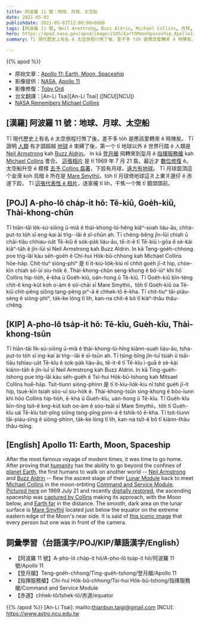 ```yaml
---
title: 阿波羅 11 號：地球、月球、太空船
date: 2021-05-03
publishdate: 2021-05-03T12:00:00+0800
tags: [阿波羅 11 號, Neil Armstrong, Buzz Aldrin, Michael Collins, 月球, 太空船]
hero: https://apod.nasa.gov/apod/image/2105/EarthMoonSpaceship_Apollo11Ord_960.jpg
summary: Tī 現代歷史上有名 ê 太空旅程行煞了後，差不多 to̍h 是應該愛轉來 ê 時陣矣。

---
```


{{% apod %}}

- 原始文章：[Apollo 11: Earth, Moon, Spaceship](https://apod.nasa.gov/apod/ap210503.html)
- 影像提供：[NASA](https://www.nasa.gov/), [Apollo 11](https://www.nasa.gov/mission_pages/apollo/missions/apollo11.html)
- 影像修復：[Toby Ord](http://www.tobyord.com/earth)
- 台文翻譯：[An-Li Tsai][An-Li Tsai] ([NCU][NCU])
- [NASA Remembers Michael Collins](https://www.nasa.gov/michael-collins)

## [漢羅] 阿波羅 11 號：地球、月球、太空船

Tī 現代歷史上有名 ê 太空旅程行煞了後，差不多 to̍h 是應該愛轉來 ê 時陣矣。
Tī 證明 [人類][humanity] 有才調超越 [地球][planet Earth]  ê 束縛了後，第一个 tī 地球以外 ê 世界行踏 ê 人類是 [Neil Armstrong][Neil Armstrong] kah [Buzz Aldrin][Buzz Aldrin]。
In kā [登月艙][Lunar Module] 飛轉來到踅月 ê [指揮服務艙][Command and Service Module] kah [Michael Collins][Michael Collins] 會合。
[這張相片][Pictured here] 是 tī 1969 年 7 月 21 翕，最近才 [數位修復][digitally restored] ê。
太空船升空 ê 模樣 [去予 Collins 翕著][captured by Collins]，下跤有月球，[遠方有地球][Earth far]。
Tī 月球面頂這个金滑 koh 烏暗 ê 所在是 [Mare Smythii][Mare Smythii]，to̍h tī 月球倚地球這爿上東爿邊仔 ê 赤道下跤。
Tī [這張代表性 ê 相片][this iconic image]，逐家攏 tī lih，干焦一个無 tī 鏡頭頭前。


## [POJ] A-pho-lô cha̍p-it hō: Tē-kiû, Goe̍h-kiû, Thài-khong-chûn

Tī hiān-tāi le̍k-sú-siōng ū-miâ ê thài-khong-lú-hêng kiâⁿ-soah liáu-āu, chha-put-to to̍h sī eng-kai ài tńg--lâi ê sî-chūn ah.
Tī chèng-bêng jîn-lūi chiah ū châi-tiāu chhiau-oa̍t Tē-kiû ê sok-pa̍k liáu-āu, tē-it-ê tī Tē-kiû ì-gōa ê sè-kài kiâⁿ-ta̍h ê jîn-lūi sī Neil Armstrong kah Buzz Aldrin.
In kā Teng-goe̍h-chhong poe tńg-lâi kàu se̍h-goe̍h ê Chí-hui Ho̍k-bū-chhong kah Michael Collins hōe-ha̍p.
Chit-tiuⁿ siòng-phìⁿ 是 tī i̍t-kiú-lio̍k-kiú nî chhit goe̍h jī-it hip, chòe-kīn chiah só͘-ūi siu-ho̍k ê.
Thài-khong-chûn seng-khong ê bô͘-iūⁿ khì hō͘ Collins hip-tio̍h, ē-kha ū Goe̍h-kiû, oán-hong ū Tē-kiû.
Tī Goe̍h-kiû bīn-téng chit-ê kng-ku̍t koh o͘-àm ê só͘-chāi sī Mare Smythii，to̍h tī Goe̍h-kiû óa Tē-kiû chit-pêng siōng tang-pêng piⁿ-á ê chhek-tō ē-kha.
Tī chit-tiuⁿ tāi-piáu-sèng ê siòng-phìⁿ, ta̍k-ke lóng tī lih, kan-na chi̍t-ê bô tī kiàⁿ-thâu thâu-chêng.

## [KIP] A-pho-lô tsa̍p-it hō: Tē-kîu, Gue̍h-kîu, Thài-khong-tsûn

Tī hiān-tāi li̍k-sú-siōng ū-miâ ê thài-khong-lú-hîng kiânn-suah liáu-āu, tsha-put-to to̍h sī ing-kai ài tńg--lâi ê sî-tsūn ah.
Tī tsìng-bîng jîn-luī tsiah ū tsâi-tiāu tshiau-ua̍t Tē-kîu ê sok-pa̍k liáu-āu, tē-it-ê tī Tē-kîu ì-guā ê sè-kài kiânn-ta̍h ê jîn-luī sī Neil Armstrong kah Buzz Aldrin.
In kā Ting-gue̍h-tshong pue tńg-lâi kàu se̍h-gue̍h ê Tsí-hui Ho̍k-bū-tshong kah Mitsael Collins huē-ha̍p.
Tsit-tiunn siòng-phìnn 是 tī i̍t-kíu-lio̍k-kíu nî tshit gue̍h jī-it hip, tsuè-kīn tsiah sóo-uī siu-ho̍k ê.
Thài-khong-tsûn sing-khong ê bôo-īunn khì hōo Collins hip-tio̍h, ē-kha ū Gue̍h-kîu, uán-hong ū Tē-kîu.
Tī Gue̍h-kîu bīn-tíng tsit-ê kng-ku̍t koh oo-àm ê sóo-tsāi sī Mare Smythii，to̍h tī Gue̍h-kîu uá Tē-kîu tsit-pîng siōng tang-pîng pinn-á ê tshik-tō ē-kha.
Tī tsit-tiunn tāi-piáu-sìng ê siòng-phìnn, ta̍k-ke lóng tī lih, kan-na tsi̍t-ê bô tī kiànn-thâu thâu-tsîng.


## [English] Apollo 11: Earth, Moon, Spaceship
After the most famous voyage of modern times, it was time to go home. After proving that [humanity][humanity] has the ability to go beyond the confines of [planet Earth][planet Earth], the first humans to walk on another world -- [Neil Armstrong][Neil Armstrong] and [Buzz Aldrin][Buzz Aldrin] -- flew the ascent stage of their [Lunar Module][Lunar Module] back to meet [Michael Collins][Michael Collins] in the moon-orbiting [Command and Service Module][Command and Service Module]. [Pictured here][Pictured here] on 1969 July 21 and recently [digitally restored][digitally restored], the ascending spaceship was [captured by Collins][captured by Collins] making its approach, with the Moon below, and [Earth far][Earth far] in the distance. The smooth, dark area on the lunar surface is [Mare Smythii][Mare Smythii] located just below the equator on the extreme eastern edge of the Moon's near side. It is said of [this iconic image][this iconic image] that every person but one was in front of the camera.

## 詞彙學習（台語漢字/POJ/KIP/華語漢字/English）

- 【阿波羅 11 號】A-pho-lô cha̍p-it hō/A-pho-lô tsa̍p-it hō/阿波羅 11 號/Apollo 11
- 【登月艙】Teng-goe̍h-chhong/Ting-gue̍h-tshong/登月艙/Apollo 11
- 【指揮服務艙】Chí-hui Ho̍k-bū-chhong/Tsí-hui Ho̍k-bū-tshong/指揮服務艙/Command and Service Module
- 【赤道】chhek-tō/tshek-tō/赤道/equator


{{% /apod %}}
[An-Li Tsai]: mailto:thianbun.taigi@gmail.com
[NCU]: https://www.astro.ncu.edu.tw

[copyright]: https://apod.nasa.gov/apod/fap/lib/about_apod.html#srapply

[humanity]:https://apod.nasa.gov/apod/fap/ap200614.html
[planet Earth]:https://apod.nasa.gov/apod/fap/ap070325.html
[Neil Armstrong]:https://www.nasa.gov/centers/glenn/about/bios/neilabio.html
[Buzz Aldrin]:https://er.jsc.nasa.gov/seh/aldrin.htm
[Lunar Module]:https://en.wikipedia.org/wiki/Apollo_Lunar_Module
[Michael Collins]:https://www.nasa.gov/michael-collins
[Command and Service Module]:https://en.wikipedia.org/wiki/Apollo_Command/Service_Module
[Pictured here]:https://eol.jsc.nasa.gov/SearchPhotos/photo.pl?mission=AS11&roll=44&frame=6642
[digitally restored]:http://www.tobyord.com/earth
[captured by Collins]:https://apod.nasa.gov/apod/fap/ap190713.html
[Earth far]:https://apod.nasa.gov/apod/fap/ap181224.html
[Mare Smythii]:https://en.wikipedia.org/wiki/Mare_Smythii
[this iconic image]:https://apod.nasa.gov/apod/fap/ap090719.html

